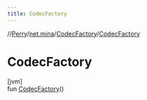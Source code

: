 ```yaml
---
title: CodecFactory
---
```

//[Perry](../../../index.html)/[net.mina](../index.html)/[CodecFactory](index.html)/[CodecFactory](-codec-factory.html)



# CodecFactory



[jvm]\
fun [CodecFactory](-codec-factory.html)()




